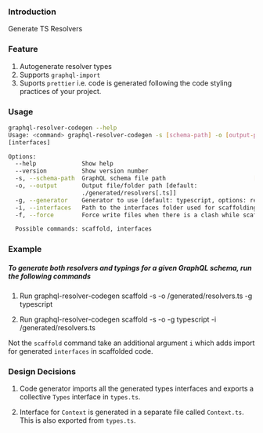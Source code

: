 ### Introduction

Generate TS Resolvers

### Feature

1. Autogenerate resolver types
1. Supports `graphql-import`
1. Suports `prettier` i.e. code is generated following the code styling practices of your project.

### Usage

```bash
graphql-resolver-codegen --help
Usage: <command> graphql-resolver-codegen -s [schema-path] -o [output-path] -g [generator] -i
[interfaces]

Options:
  --help             Show help                                         [boolean]
  --version          Show version number                               [boolean]
  -s, --schema-path  GraphQL schema file path                         [required]
  -o, --output       Output file/folder path [default:
                     ./generated/resolvers[.ts]]
  -g, --generator    Generator to use [default: typescript, options: reason]
  -i, --interfaces   Path to the interfaces folder used for scaffolding
  -f, --force        Force write files when there is a clash while scaffolding

  Possible commands: scaffold, interfaces
```

### Example

##### To generate both resolvers and typings for a given GraphQL schema, run the following commands

1. Run graphql-resolver-codegen scaffold -s <schema-path> -o <output-path>/generated/resolvers.ts -g typescript

1. Run graphql-resolver-codegen scaffold -s <schema-path> -o <output-path> -g typescript -i <output-path>/generated/resolvers.ts

Not the `scaffold` command take an additional argument `i` which adds import for generated `interfaces` in scaffolded code.

### Design Decisions

1. Code generator imports all the generated types interfaces and exports a collective `Types` interface in `types.ts`.

1. Interface for `Context` is generated in a separate file called `Context.ts`. This is also exported from `types.ts`.
